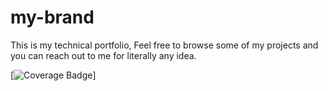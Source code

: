 # my-brand
This is my technical portfolio, Feel free to browse some of my projects and you can reach out to me for literally any idea.


[![Coverage Badge](https://img.shields.io/endpoint?url=https://gist.githubusercontent.com/ishimwe5555/d65db5f7aff14811cfc02e61c9269ff2/raw/my-brand__heads_main.json)]
